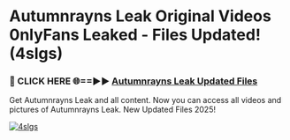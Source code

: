 # Autumnrayns Leak Original Videos 0nlyFans Leaked - Files Updated! (4slgs)

<h3>🔴 CLICK HERE 🌐==►► <a href="https://tinyurl.com/ms9xzufz" rel="nofollow">Autumnrayns Leak Updated Files</a></h3>

Get Autumnrayns Leak and all content. Now you can access all videos and pictures of Autumnrayns Leak. New Updated Files 2025!

[![4slgs](https://i.imgur.com/ppqm5kG.gif)](https://tinyurl.com/ms9xzufz)
